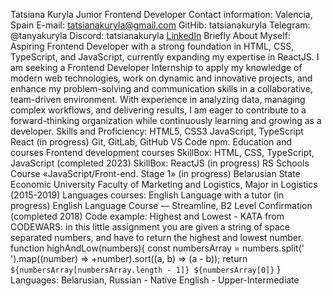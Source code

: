 Tatsiana Kuryla
Junior Frontend Developer
Contact information:
Valencia, Spain 
E-mail: tatsianakuryla@gmail.com
GitHib: tatsianakuryla
Telegram: @tanyakuryla
Discord: tatsianakuryla
[LinkedIn](www.linkedin.com/in/tatsiana-kuryla-36a94b330)
Briefly About Myself:
Aspiring Frontend Developer with a strong foundation in HTML, CSS, TypeScript, and JavaScript, currently expanding my expertise in ReactJS. I am seeking a Frontend Developer Internship to apply my knowledge of modern web technologies, work on dynamic and innovative projects, and enhance my problem-solving and communication skills in a collaborative, team-driven environment. With experience in analyzing data, managing complex workflows, and delivering results, I am eager to contribute to a forward-thinking organization while continuously learning and growing as a developer.
Skills and Proficiency:
HTML5, CSS3
JavaScript, TypeScript
React (in progress)
Git, GitLab, GitHub
VS Code
npm.
Education and courses
Frontend development courses
SkillBox: HTML, CSS, TypeScript, JavaScript (completed 2023)
SkillBox: ReactJS (in progress)
RS Schools Course «JavaScript/Front-end. Stage 1» (in progress)
Belarusian State Economic University
Faculty of Marketing and Logistics, Major in Logistics (2015-2019)
Languages courses:
English Language with a tutor (in progress)
English Language Course — Streamline, B2 Level Confirmation (completed 2018)
Code example: 
Highest and Lowest - KATA from CODEWARS: in this little assignment you are given a string of space separated numbers, and have to return the highest and lowest number.
function highAndLow(numbers){
  const numbersArray = numbers.split(' ').map((number) => +number).sort((a, b) => (a - b));
  return `${numbersArray[numbersArray.length - 1]} ${numbersArray[0]}`
}
Languages:
Belarusian, Russian - Native
English - Upper-Intermediate